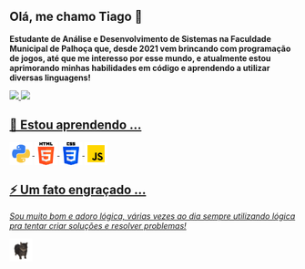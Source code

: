 ## Olá, me chamo Tiago 👋
<p>
 <strong>
  Estudante de Análise e Desenvolvimento de Sistemas na Faculdade Municipal de Palhoça que, desde 2021 vem brincando com programação de jogos, até que me interesso por esse mundo, e atualmente estou aprimorando minhas habilidades em código e aprendendo a utilizar diversas linguagens!
 </strong>
</p>
<div>
 <a href="https://github.com/Capimaso" style="display":flex;gap:10px;justify-content:center;align-items:center;>
 <img loading="lazy" height="180em" src="https://github-readme-stats.vercel.app/api/top-langs/?username=Capimaso&layout=compact&langs_count=7&theme=dracula"/>
 <img loading="lazy" height="180em" src="https://github-readme-stats.vercel.app/api?username=Capimaso&show_icons=true&theme=dracula&include_all_commits=true&count_private=true"/>
</div>

## 🌱 Estou aprendendo ...
 
 <div style="display":flex; gap:10px; justify-content:center; align-items:center;>
  <img align="center" src="pythonic.png" width="40" height="40"></url>
  <img align="center" src="htmlic.png" width="40" height="40"></url>
  <img align="center" src="cssic.png" width="40" height="40"></url>
  <img align="center" src="javascriptic.png" width="40" height="40"></url>
 </div>

 ## ⚡ Um fato engraçado ...
 <p>
  <em>
   Sou muito bom e adoro lógica, várias vezes ao dia sempre utilizando lógica pra tentar criar soluções e resolver problemas!
  </em>
 </p>

 <a href="https://www.ayo.so/capimaso"><img src="catspin.gif" width="40" height="40" alt="Meu ayo" title="Meu ayo"></a>
<!--
**Capimaso/Capimaso** is a ✨ _special_ ✨ repository because its `README.md` (this file) appears on your GitHub profile.

Here are some ideas to get you started:

- 🔭 I’m currently working on ...
- 👯 I’m looking to collaborate on ...
- 🤔 I’m looking for help with ...
- 💬 Ask me about ...
- 📫 How to reach me: ...
- 😄 Pronouns: ...
- 
-->
